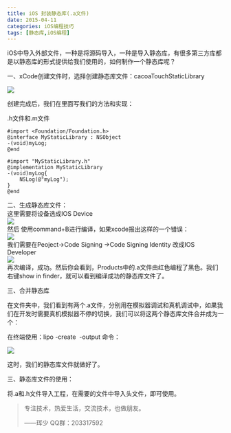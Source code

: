 ```yaml
---
title: iOS 封装静态库(.a文件)
date: 2015-04-11   
categories: iOS编程技巧
tags: [静态库,iOS编程]              
---
```

iOS中导入外部文件，一种是将源码导入，一种是导入静态库，有很多第三方库都是以静态库的形式提供给我们使用的，如何制作一个静态库呢？

一、xCode创建文件时，选择创建静态库文件：cacoaTouchStaticLibrary

![](http://static.oschina.net/uploads/space/2015/0411/112616_9CTZ_2340880.png)

创建完成后，我们在里面写我们的方法和实现：

.h文件和.m文件

```
#import <Foundation/Foundation.h>
@interface MyStaticLibrary : NSObject
-(void)myLog;
@end
```

```
#import "MyStaticLibrary.h"
@implementation MyStaticLibrary
-(void)myLog{
    NSLog(@"myLog");
}
@end
```

二、生成静态库文件：  
这里需要将设备选成IOS Device  
![](http://static.oschina.net/uploads/space/2015/0411/113223_GHhR_2340880.png)  
然后 使用command+B进行编译，如果xcode报出这样的一个错误：  
![](http://static.oschina.net/uploads/space/2015/0411/113459_c2G7_2340880.png)  
我们需要在Peoject->Code Signing ->Code Signing Identity 改成IOS Developer  
![](http://static.oschina.net/uploads/space/2015/0411/113736_o9nD_2340880.png)  
再次编译，成功。然后你会看到，Products中的.a文件由红色编程了黑色。我们右键show in finder，就可以看到编译成功的静态库文件了。

三、合并静态库

在文件夹中，我们看到有两个.a文件，分别用在模拟器调试和真机调试中，如果我们在开发时需要真机模拟器不停的切换，我们可以将这两个静态库文件合并成为一个：

在终端使用：lipo -create  -output 命令：

![](http://static.oschina.net/uploads/space/2015/0411/114943_3feF_2340880.png)

这时，我们的静态库文件就做好了。

三、静态库文件的使用：

将.a和.h文件导入工程，在需要的文件中导入头文件，即可使用。

> 专注技术，热爱生活，交流技术，也做朋友。
> 
> ——珲少 QQ群：203317592
